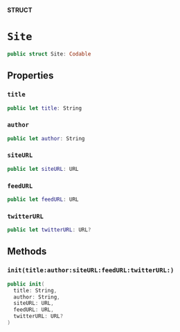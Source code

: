 **STRUCT**

# `Site`

```swift
public struct Site: Codable
```

## Properties
### `title`

```swift
public let title: String
```

### `author`

```swift
public let author: String
```

### `siteURL`

```swift
public let siteURL: URL
```

### `feedURL`

```swift
public let feedURL: URL
```

### `twitterURL`

```swift
public let twitterURL: URL?
```

## Methods
### `init(title:author:siteURL:feedURL:twitterURL:)`

```swift
public init(
  title: String,
  author: String,
  siteURL: URL,
  feedURL: URL,
  twitterURL: URL?
)
```
